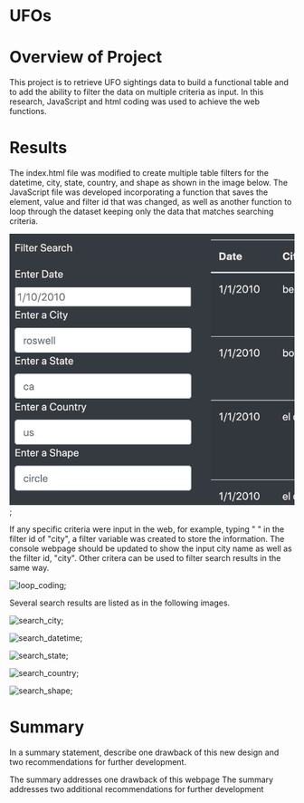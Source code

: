 # UFOs

# Overview of Project
This project is to retrieve UFO sightings data to build a functional table and to add the ability to filter the data on multiple criteria as input. In this research, JavaScript and html coding was used to achieve the web functions.

# Results
The index.html file was modified to create multiple table filters for the datetime, city, state, country, and shape as shown in the image below. The JavaScript file was developed incorporating a function that saves the element, value and filter id that was changed, as well as another function to loop through the dataset keeping only the data that matches searching criteria. 

![Multi_filters](https://github.com/hankai26/UFOs/blob/main/Resources/Multi_filters.png);

If any specific criteria were input in the web, for example, typing " " in the filter id of "city", a filter variable was created to store the information. The console webpage should be updated to show the input city name as well as the filter id, "city". Other critera can be used to filter search results in the same way. 

![loop_coding]();

Several search results are listed as in the following images.

![search_city]();

![search_datetime]();

![search_state]();

![search_country]();

![search_shape]();


# Summary


In a summary statement, describe one drawback of this new design and two recommendations for further development.

The summary addresses one drawback of this webpage 
The summary addresses two additional recommendations for further development 
